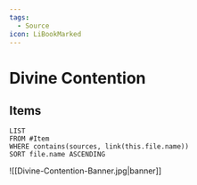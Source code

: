 ```yaml
---
tags:
  - Source
icon: LiBookMarked
---
```


# Divine Contention

## Items

```dataview
LIST
FROM #Item 
WHERE contains(sources, link(this.file.name))
SORT file.name ASCENDING
```

![[Divine-Contention-Banner.jpg|banner]]
